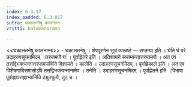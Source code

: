 ```yaml
---
index: 6.3.17
index_padded: 6.3.017
sutra: घकालतनेषु कालनाम्नः
vritti: balamanorama

---
```

<<घकालतनेषु कालनाम्नः>> - घकालतनेषु । शेषपूरणेन सूत्रं व्याचष्टे — सप्तम्या इति । घेति घे परे उदाहरणसूचनमिदम् ।तरप्तमपौ घः॑ । पूर्वाह्णेतरे इति । अतिशायने सप्तम्यन्तात्तरप्तमपौ । अत एव तत्तद्विभक्त्यन्तात्तरप्तमपाविति विज्ञायते । कालेति । उदाहरणसूचनमिदम् । पूर्वाह्णेकाले इति । अत एव विशेषणादिसमासोऽपि तत्तद्विभक्त्यन्तानामेव । तनेति । उदाहरणसूचनमिदम् । पूर्वाह्णेतने इति ।विभाषा पूर्वाह्णापराह्णाभ्या॑मिति ठ्युठ्युलौ, तुट् च । 